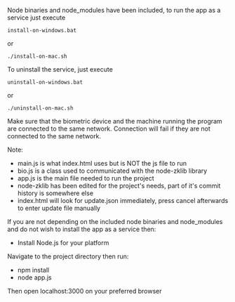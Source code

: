 Node binaries and node_modules have been included, to run the app as a service just execute

`install-on-windows.bat`

or

`./install-on-mac.sh`

To uninstall the service, just execute

`uninstall-on-windows.bat`

or

`./uninstall-on-mac.sh`

Make sure that the biometric device and the machine running the program are connected to the same network. Connection will fail if they are not connected to the same network.

Note: 
* main.js is what index.html uses but is NOT the js file to run
* bio.js is a class used to communicated with the node-zklib library
* app.js is the main file needed to run the project
* node-zklib has been edited for the project's needs, part of it's commit history is somewhere else
* index.html will look for update.json immediately, press cancel afterwards to enter update file manually

If you are not depending on the included node binaries and node_modules and do not wish to install the app as a service then:

- Install Node.js for your platform

Navigate to the project directory then run: 
* npm install
* node app.js

Then open localhost:3000 on your preferred browser